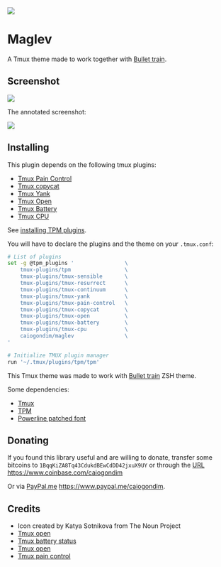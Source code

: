 <img src="http://rawgit.com/caiogondim/maglev/master/logo/logo.svg">

# Maglev

A Tmux theme made to work together with [Bullet train](https://github.com/caiogondim/bullet-train-oh-my-zsh-theme).

## Screenshot

<img src="http://rawgit.com/caiogondim/maglev/master/img/screenshot.png">

The annotated screenshot:

<img src="http://rawgit.com/caiogondim/maglev/master/img/screenshot-annotated.png">

## Installing

This plugin depends on the following tmux plugins:

- [Tmux Pain Control](https://github.com/tmux-plugins/tmux-pain-control)
- [Tmux copycat](https://github.com/tmux-plugins/tmux-copycat)
- [Tmux Yank](https://github.com/tmux-plugins/tmux-yank)
- [Tmux Open](https://github.com/tmux-plugins/tmux-open)
- [Tmux Battery](https://github.com/tmux-plugins/tmux-battery)
- [Tmux CPU](https://github.com/tmux-plugins/tmux-cpu)

See [installing TPM plugins](https://github.com/tmux-plugins/tpm#installing-plugins).

You will have to declare the plugins and the theme on your `.tmux.conf`:

```bash
# List of plugins
set -g @tpm_plugins '                \
    tmux-plugins/tpm                 \
    tmux-plugins/tmux-sensible       \
    tmux-plugins/tmux-resurrect      \
    tmux-plugins/tmux-continuum      \
    tmux-plugins/tmux-yank           \
    tmux-plugins/tmux-pain-control   \
    tmux-plugins/tmux-copycat        \
    tmux-plugins/tmux-open           \
    tmux-plugins/tmux-battery        \
    tmux-plugins/tmux-cpu            \
    caiogondim/maglev                \
'

# Initialize TMUX plugin manager
run '~/.tmux/plugins/tpm/tpm'
```

This Tmux theme was made to work with [Bullet train](https://github.com/caiogondim/bullet-train-oh-my-zsh-theme) ZSH theme.

Some dependencies:
- [Tmux](http://tmux.github.io/)
- [TPM](https://github.com/tmux-plugins/tpm)
- [Powerline patched font](https://github.com/powerline/fonts)

## Donating

If you found this library useful and are willing to donate, transfer some
bitcoins to `1BqqKiZA8Tq43CdukdBEwCdDD42jxuX9UY` or through the
[URL](https://www.coinbase.com/caiogondim) https://www.coinbase.com/caiogondim

Or via [PayPal.me](https://www.paypal.me/caiogondim) https://www.paypal.me/caiogondim.

## Credits
- Icon created by Katya Sotnikova from The Noun Project
- [Tmux open](https://github.com/tmux-plugins/tmux-open)
- [Tmux battery status](https://github.com/tmux-plugins/tmux-battery)
- [Tmux open](https://github.com/tmux-plugins/tmux-open)
- [Tmux pain control](https://github.com/tmux-plugins/tmux-pain-control)
